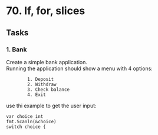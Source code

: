# 70. If, for, slices


## Tasks 
### 1. Bank
Create a simple bank application. <br>
Running the application should show a menu with 4 options: 
```
	    1. Deposit
		2. Withdraw
		3. Check balance
		4. Exit
```

use thi example to get the user input: 
```
var choice int
fmt.Scanln(&choice)
switch choice {
```
